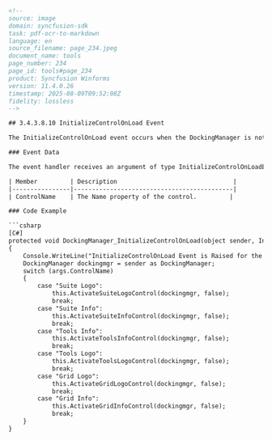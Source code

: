 ```html
<!-- 
source: image
domain: syncfusion-sdk
task: pdf-ocr-to-markdown
language: en
source_filename: page_234.jpeg
document_name: tools
page_number: 234
page_id: tools#page_234
product: Syncfusion Winforms
version: 11.4.0.26
timestamp: 2025-08-09T09:52:08Z
fidelity: lossless
-->

## 3.4.3.8.10 InitializeControlOnLoad Event

The InitializeControlOnLoad event occurs when the DockingManager is not able to locate a control during a LoadDockState call.

### Event Data

The event handler receives an argument of type InitializeControlOnLoadEventArgs containing data related to this event. The following InitializeControlOnLoadEventArgs property provides information specific to this event.

| Member         | Description                                |
|----------------|--------------------------------------------|
| ControlName    | The Name property of the control.         |

### Code Example

```csharp
[C#]
protected void DockingManager_InitializeControlOnLoad(object sender, InitializeControlOnLoadEventArgs args)
{
    Console.WriteLine("InitializeControlOnLoad Event is Raised for the Control : " + args.ControlName);
    DockingManager dockingmgr = sender as DockingManager;
    switch (args.ControlName)
    {
        case "Suite Logo":
            this.ActivateSuiteLogoControl(dockingmgr, false);
            break;
        case "Suite Info":
            this.ActivateSuiteInfoControl(dockingmgr, false);
            break;
        case "Tools Info":
            this.ActivateToolsInfoControl(dockingmgr, false);
            break;
        case "Tools Logo":
            this.ActivateToolsLogoControl(dockingmgr, false);
            break;
        case "Grid Logo":
            this.ActivateGridLogoControl(dockingmgr, false);
            break;
        case "Grid Info":
            this.ActivateGridInfoControl(dockingmgr, false);
            break;
    }
}
```

<!-- tags: [Syncfusion Winforms, InitializeControlOnLoad, DockingManager, LoadDockState, Event, C#] keywords: [InitializeControlOnLoad, DockingManager, LoadDockState, Control, Event, C#] -->
```